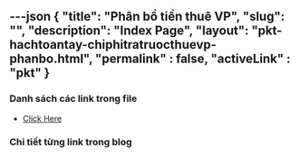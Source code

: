 ---json
{
    "title": "Phân bổ tiền thuê VP",
    "slug": "",
    "description": "Index Page",
    "layout": "pkt-hachtoantay-chiphitratruocthuevp-phanbo.html",
    "permalink" : false,
    "activeLink" : "pkt"
}
---


### Danh sách các link trong file
- [Click Here](./blog-list.html)

### Chi tiết từng link trong blog